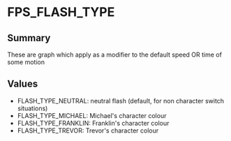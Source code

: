 # FPS_FLASH_TYPE

## Summary
These are graph which apply as a modifier to the default speed OR time of some motion

## Values
* FLASH_TYPE_NEUTRAL: neutral flash (default, for non character switch situations)
* FLASH_TYPE_MICHAEL: Michael's character colour
* FLASH_TYPE_FRANKLIN: Franklin's character colour
* FLASH_TYPE_TREVOR: Trevor's character colour